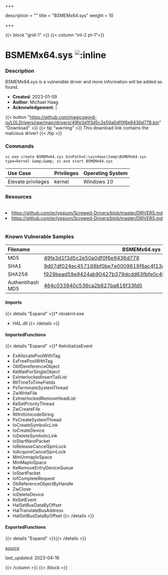 +++

description = ""
title = "BSMEMx64.sys"
weight = 10

+++


{{< block "grid-1" >}}
{{< column "mt-2 pt-1">}}


# BSMEMx64.sys ![:inline](/images/twitter_verified.png) 


### Description

BSMEMx64.sys is a vulnerable driver and more information will be added as found.

- **Created**: 2023-01-09
- **Author**: Michael Haag
- **Acknowledgement**:  | [](https://twitter.com/)

{{< button "https://github.com/magicsword-io/LOLDrivers/raw/main/drivers/49fe3d1f3d5c2e50a0df0f6e8436d778.bin" "Download" >}}
{{< tip "warning" >}}
This download link contains the malcious driver!
{{< /tip >}}

### Commands

```
sc.exe create BSMEMx64.sys binPath=C:\windows\temp\BSMEMx64.sys type=kernel &amp;&amp; sc.exe start BSMEMx64.sys
```

| Use Case | Privileges | Operating System | 
|:---- | ---- | ---- |
| Elevate privileges | kernel | Windows 10 |

### Resources
<br>
<li><a href=" https://github.com/eclypsium/Screwed-Drivers/blob/master/DRIVERS.md"> https://github.com/eclypsium/Screwed-Drivers/blob/master/DRIVERS.md</a></li>
<li><a href="https://github.com/eclypsium/Screwed-Drivers/blob/master/DRIVERS.md">https://github.com/eclypsium/Screwed-Drivers/blob/master/DRIVERS.md</a></li>
<br>

### Known Vulnerable Samples

| Filename | BSMEMx64.sys |
|:---- | ---- | 
| MD5 | <a href="https://www.virustotal.com/gui/file/49fe3d1f3d5c2e50a0df0f6e8436d778">49fe3d1f3d5c2e50a0df0f6e8436d778</a> |
| SHA1 | <a href="https://www.virustotal.com/gui/file/9d07df024ec457168bf0be7e0009619f6ac4f13c">9d07df024ec457168bf0be7e0009619f6ac4f13c</a> |
| SHA256 | <a href="https://www.virustotal.com/gui/file/f929bead59e9424ab90427b379dcdd63fbfe0c4fb5e1792e3a1685541cd5ec65">f929bead59e9424ab90427b379dcdd63fbfe0c4fb5e1792e3a1685541cd5ec65</a> |
| Authentihash MD5 | <a href="https://www.virustotal.com/gui/search/authentihash%253A464c033940c536ca2b627ba616f33fd0">464c033940c536ca2b627ba616f33fd0</a> || Authentihash SHA1 | <a href="https://www.virustotal.com/gui/search/authentihash%253A59e1a1abd37be9c1e33dd7d47526394d6ecb9c49">59e1a1abd37be9c1e33dd7d47526394d6ecb9c49</a> || Authentihash SHA256 | <a href="https://www.virustotal.com/gui/search/authentihash%253A20c87381f8f0bf953cb109a5d50a2184c0104cc8ab30e2f94dfba89a5d19b9d8">20c87381f8f0bf953cb109a5d50a2184c0104cc8ab30e2f94dfba89a5d19b9d8</a> || Signature | BIOSTAR MICROTECH INT&#39;L CORP, VeriSign Class 3 Code Signing 2009-2 CA, VeriSign Class 3 Public Primary CA   || Company | BIOSTAR Group || Description | I/O Interface driver file || Product | BIOSTAR I/O driver fle || OriginalFilename | BS_I2cIo.sys |
#### Imports
{{< details "Expand" >}}* ntoskrnl.exe
* HAL.dll
{{< /details >}}
#### ImportedFunctions
{{< details "Expand" >}}* KeInitializeEvent
* ExAllocatePoolWithTag
* ExFreePoolWithTag
* ObfDereferenceObject
* KeWaitForSingleObject
* ExInterlockedInsertTailList
* RtlTimeToTimeFields
* PsTerminateSystemThread
* ZwWriteFile
* ExInterlockedRemoveHeadList
* KeSetPriorityThread
* ZwCreateFile
* RtlInitUnicodeString
* PsCreateSystemThread
* IoCreateSymbolicLink
* IoCreateDevice
* IoDeleteSymbolicLink
* IoStartNextPacket
* IoReleaseCancelSpinLock
* IoAcquireCancelSpinLock
* MmUnmapIoSpace
* MmMapIoSpace
* KeRemoveEntryDeviceQueue
* IoStartPacket
* IofCompleteRequest
* ObReferenceObjectByHandle
* ZwClose
* IoDeleteDevice
* KeSetEvent
* HalSetBusDataByOffset
* HalTranslateBusAddress
* HalGetBusDataByOffset
{{< /details >}}
#### ExportedFunctions
{{< details "Expand" >}}{{< /details >}}



[*source*](https://github.com/magicsword-io/LOLDrivers/tree/main/yaml/bsmemx64.yaml)

*last_updated:* 2023-04-16








{{< /column >}}
{{< /block >}}
